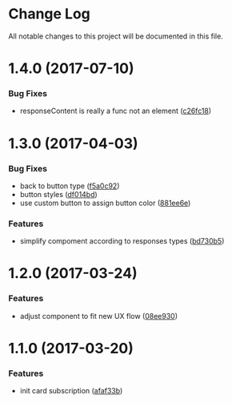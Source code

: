 # Change Log

All notable changes to this project will be documented in this file.

<a name="1.4.0"></a>
# 1.4.0 (2017-07-10)


### Bug Fixes

* responseContent is really a func not an element ([c26fc18](https://github.com/SUI-Components/sui-components/commit/c26fc18))



<a name="1.3.0"></a>
# 1.3.0 (2017-04-03)


### Bug Fixes

* back to button type ([f5a0c92](https://github.com/SUI-Components/sui-components/commit/f5a0c92))
* button styles ([df014bd](https://github.com/SUI-Components/sui-components/commit/df014bd))
* use custom button to assign button color ([881ee6e](https://github.com/SUI-Components/sui-components/commit/881ee6e))


### Features

* simplify compoment according to responses types ([bd730b5](https://github.com/SUI-Components/sui-components/commit/bd730b5))



<a name="1.2.0"></a>
# 1.2.0 (2017-03-24)


### Features

* adjust component to fit new UX flow ([08ee930](https://github.com/SUI-Components/sui-components/commit/08ee930))



<a name="1.1.0"></a>
# 1.1.0 (2017-03-20)


### Features

* init card subscription ([afaf33b](https://github.com/SUI-Components/sui-components/commit/afaf33b))



